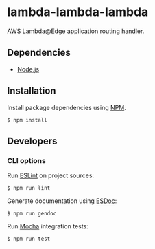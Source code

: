 # lambda-lambda-lambda

AWS Lambda@Edge application routing handler.

## Dependencies

- [Node.js](https://nodejs.org)

## Installation

Install package dependencies using [NPM](https://npmjs.com).

    $ npm install

## Developers

### CLI options

Run [ESLint](https://eslint.org/) on project sources:

    $ npm run lint

Generate documentation using [ESDoc](https://esdoc.org):

    $ npm run gendoc

Run [Mocha](https://mochajs.org) integration tests:

    $ npm run test
